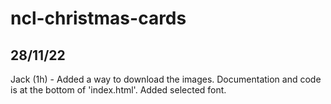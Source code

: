 # ncl-christmas-cards

## 28/11/22
Jack (1h) - Added a way to download the images. Documentation and code is at the bottom of 'index.html'.
            Added selected font.